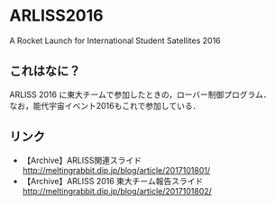 # ARLISS2016
A Rocket Launch for International Student Satellites 2016

## これはなに？
ARLISS 2016 に東大チームで参加したときの，ローバー制御プログラム．  
なお，能代宇宙イベント2016もこれで参加している．

## リンク
  + 【Archive】ARLISS関連スライド  
    http://meltingrabbit.dip.jp/blog/article/2017101801/
  + 【Archive】ARLISS 2016 東大チーム報告スライド  
    http://meltingrabbit.dip.jp/blog/article/2017101802/
